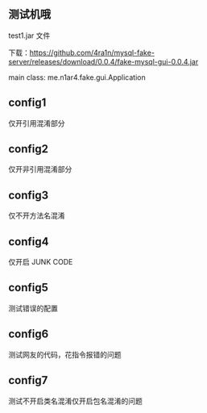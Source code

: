 ## 测试机哦
test1.jar 文件

下载：https://github.com/4ra1n/mysql-fake-server/releases/download/0.0.4/fake-mysql-gui-0.0.4.jar

main class: me.n1ar4.fake.gui.Application

## config1

仅开引用混淆部分

## config2

仅开非引用混淆部分

## config3

仅不开方法名混淆

## config4

仅开启 JUNK CODE

## config5

测试错误的配置

## config6

测试网友的代码，花指令报错的问题

## config7

测试不开启类名混淆仅开启包名混淆的问题